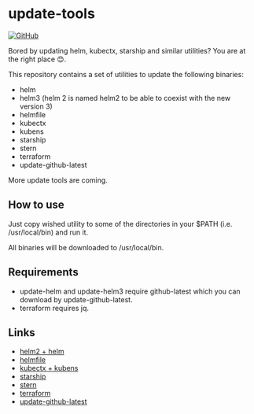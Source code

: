 # update-tools

[![GitHub](https://img.shields.io/github/license/acim/update-tools)](LICENSE)

Bored by updating helm, kubectx, starship and similar utilities? You are at the right place 😊.

This repository contains a set of utilities to update the following binaries:

* helm
* helm3 (helm 2 is named helm2 to be able to coexist with the new version 3)
* helmfile
* kubectx
* kubens
* starship
* stern
* terraform
* update-github-latest

More update tools are coming.

## How to use

Just copy wished utility to some of the directories in your $PATH (i.e. /usr/local/bin) and run it.

All binaries will be downloaded to /usr/local/bin.

## Requirements

* update-helm and update-helm3 require github-latest which you can download by update-github-latest.
* terraform requires jq.

## Links

* [helm2 + helm](https://github.com/helm/helm)
* [helmfile](https://github.com/roboll/helmfile)
* [kubectx + kubens](https://github.com/ahmetb/kubectx)
* [starship](https://github.com/starship/starship)
* [stern](https://github.com/wercker/stern)
* [terraform](https://github.com/hashicorp/terraform)
* [update-github-latest](https://github.com/acim/github-latest)
